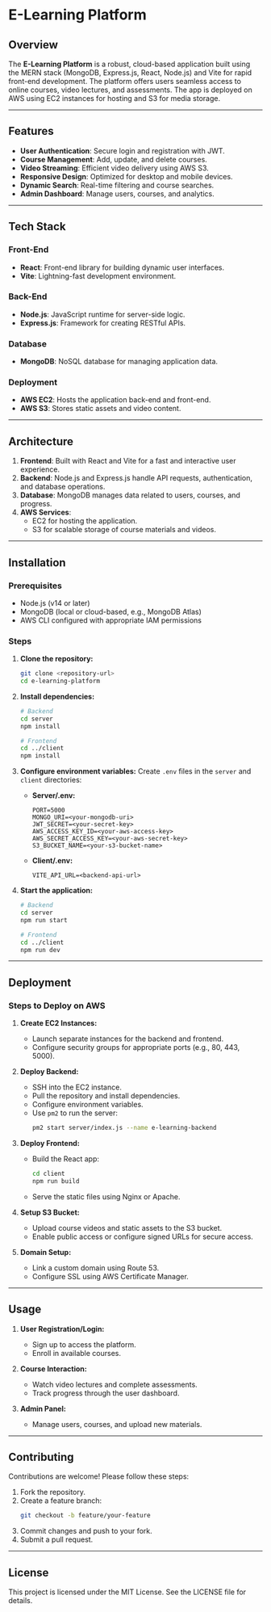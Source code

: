 # E-Learning Platform

## Overview
The **E-Learning Platform** is a robust, cloud-based application built using the MERN stack (MongoDB, Express.js, React, Node.js) and Vite for rapid front-end development. The platform offers users seamless access to online courses, video lectures, and assessments. The app is deployed on AWS using EC2 instances for hosting and S3 for media storage.

---

## Features
- **User Authentication**: Secure login and registration with JWT.
- **Course Management**: Add, update, and delete courses.
- **Video Streaming**: Efficient video delivery using AWS S3.
- **Responsive Design**: Optimized for desktop and mobile devices.
- **Dynamic Search**: Real-time filtering and course searches.
- **Admin Dashboard**: Manage users, courses, and analytics.

---

## Tech Stack
### Front-End
- **React**: Front-end library for building dynamic user interfaces.
- **Vite**: Lightning-fast development environment.

### Back-End
- **Node.js**: JavaScript runtime for server-side logic.
- **Express.js**: Framework for creating RESTful APIs.

### Database
- **MongoDB**: NoSQL database for managing application data.

### Deployment
- **AWS EC2**: Hosts the application back-end and front-end.
- **AWS S3**: Stores static assets and video content.

---

## Architecture
1. **Frontend**: Built with React and Vite for a fast and interactive user experience.
2. **Backend**: Node.js and Express.js handle API requests, authentication, and database operations.
3. **Database**: MongoDB manages data related to users, courses, and progress.
4. **AWS Services**: 
   - EC2 for hosting the application.
   - S3 for scalable storage of course materials and videos.

---

## Installation
### Prerequisites
- Node.js (v14 or later)
- MongoDB (local or cloud-based, e.g., MongoDB Atlas)
- AWS CLI configured with appropriate IAM permissions

### Steps
1. **Clone the repository:**
   ```bash
   git clone <repository-url>
   cd e-learning-platform
   ```

2. **Install dependencies:**
   ```bash
   # Backend
   cd server
   npm install

   # Frontend
   cd ../client
   npm install
   ```

3. **Configure environment variables:**
   Create `.env` files in the `server` and `client` directories:
   - **Server/.env:**
     ```env
     PORT=5000
     MONGO_URI=<your-mongodb-uri>
     JWT_SECRET=<your-secret-key>
     AWS_ACCESS_KEY_ID=<your-aws-access-key>
     AWS_SECRET_ACCESS_KEY=<your-aws-secret-key>
     S3_BUCKET_NAME=<your-s3-bucket-name>
     ```
   - **Client/.env:**
     ```env
     VITE_API_URL=<backend-api-url>
     ```

4. **Start the application:**
   ```bash
   # Backend
   cd server
   npm run start

   # Frontend
   cd ../client
   npm run dev
   ```

---

## Deployment
### Steps to Deploy on AWS
1. **Create EC2 Instances:**
   - Launch separate instances for the backend and frontend.
   - Configure security groups for appropriate ports (e.g., 80, 443, 5000).

2. **Deploy Backend:**
   - SSH into the EC2 instance.
   - Pull the repository and install dependencies.
   - Configure environment variables.
   - Use `pm2` to run the server:
     ```bash
     pm2 start server/index.js --name e-learning-backend
     ```

3. **Deploy Frontend:**
   - Build the React app:
     ```bash
     cd client
     npm run build
     ```
   - Serve the static files using Nginx or Apache.

4. **Setup S3 Bucket:**
   - Upload course videos and static assets to the S3 bucket.
   - Enable public access or configure signed URLs for secure access.

5. **Domain Setup:**
   - Link a custom domain using Route 53.
   - Configure SSL using AWS Certificate Manager.

---

## Usage
1. **User Registration/Login:**
   - Sign up to access the platform.
   - Enroll in available courses.

2. **Course Interaction:**
   - Watch video lectures and complete assessments.
   - Track progress through the user dashboard.

3. **Admin Panel:**
   - Manage users, courses, and upload new materials.

---

## Contributing
Contributions are welcome! Please follow these steps:
1. Fork the repository.
2. Create a feature branch:
   ```bash
   git checkout -b feature/your-feature
   ```
3. Commit changes and push to your fork.
4. Submit a pull request.

---

## License
This project is licensed under the MIT License. See the LICENSE file for details.
